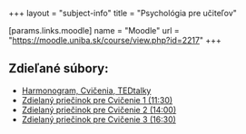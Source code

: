+++
layout = "subject-info"
title = "Psychológia pre učiteľov"

[params.links.moodle]
name = "Moodle"
url = "https://moodle.uniba.sk/course/view.php?id=2217"
+++

## Zdieľané súbory:

- [Harmonogram, Cvičenia, TEDtalky](https://docs.google.com/spreadsheets/d/1xPDuSRX_q6IH3UKmS1NOA_ag10n3w7ml/edit?usp=drive_link&ouid=110818010632041687627&rtpof=true&sd=true)
- [Zdielaný priečinok pre Cvičenie 1 (11:30)](https://drive.google.com/drive/folders/1CNaF0_8G5FMprZUTYYbotRYr0_uaTGKo?usp=sharing)
- [Zdielaný priečinok pre Cvičenie 2 (14:00)](https://drive.google.com/drive/folders/1piBeLypp72qkUBe0JKa1CjeFsyWFDpl6?usp=drive_link)
- [Zdielaný priečinok pre Cvičenie 3 (16:30)](https://drive.google.com/drive/folders/1kJEz-n9VDgCrV6RQ8xdt8BlekjWGfeIh?usp=drive_link)
